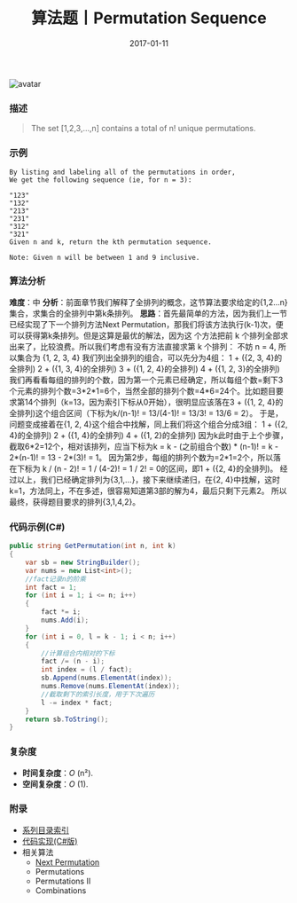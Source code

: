 ﻿---
title: 算法题丨Permutation Sequence
tags:
  - 算法
  - 编程技巧
  - 数据结构
categories: 计算机基础
date: 2017-01-11
---
![avatar](https://mysite.bj.bcebos.com/images/articles/d21ee518-d67e-4a61-9a7f-cdd43df6bf89.jpg)

### 描述
>The set [1,2,3,…,n] contains a total of n! unique permutations.

### 示例
```
By listing and labeling all of the permutations in order,
We get the following sequence (ie, for n = 3):

"123"
"132"
"213"
"231"
"312"
"321"
Given n and k, return the kth permutation sequence.

Note: Given n will be between 1 and 9 inclusive.
```
<!-- more -->

### 算法分析
**难度**：中
**分析**：前面章节我们解释了全排列的概念，这节算法要求给定的{1,2...n}集合，求集合的全排列中第k条排列。
**思路**：首先最简单的方法，因为我们上一节已经实现了下一个排列方法Next Permutation，那我们将该方法执行(k-1)次，便可以获得第k条排列。但是这算是最优的解法，因为这
个方法把前 k 个排列全部求出来了，比较浪费。所以我们考虑有没有方法直接求第 k 个排列：
不妨 n = 4, 所以集合为 {1, 2, 3, 4}
我们列出全排列的组合，可以先分为4组：
1 + ({2, 3, 4}的全排列)
2 + ({1, 3, 4}的全排列)
3 + ({1, 2, 4}的全排列)
4 + ({1, 2, 3}的全排列)
我们再看看每组的排列的个数，因为第一个元素已经确定，所以每组个数=剩下3个元素的排列个数=3\*2\*1=6个，当然全部的排列个数=4\*6=24个。比如题目要求第14个排列（k=13，因为索引下标从0开始），很明显应该落在3 + ({1, 2, 4}的全排列)这个组合区间（下标为k/(n-1)! = 13/(4-1)! = 13/3! = 13/6 = 2）。
于是，问题变成接着在{1, 2, 4}这个组合中找解，同上我们将这个组合分成3组：
1 + ({2, 4}的全排列)
2 + ({1, 4}的全排列)
4 + ({1, 2}的全排列)
因为k此时由于上个步骤，截取6\*2=12个，相对该排列，应当下标为k = k - (之前组合个数) \* (n-1)! = k - 2\*(n-1)! = 13 - 2\*(3)! = 1。
因为第2步，每组的排列个数为=2\*1=2个，所以落在下标为 k / (n - 2)! = 1 / (4-2)! = 1 / 2! = 0的区间，即1 + ({2, 4}的全排列)。
经过以上，我们已经确定排列为{3,1,...}，接下来继续递归，在{2, 4}中找解，这时k=1，方法同上，不在多述，很容易知道第3部的解为4，最后只剩下元素2。
所以最终，获得题目要求的排列{3,1,4,2}。

### 代码示例(C#)
```csharp
public string GetPermutation(int n, int k)
{
    var sb = new StringBuilder();
    var nums = new List<int>();
    //fact记录n的阶乘
    int fact = 1;
    for (int i = 1; i <= n; i++)
    {
        fact *= i;
        nums.Add(i);
    }
    for (int i = 0, l = k - 1; i < n; i++)
    {
        //计算组合内相对的下标
        fact /= (n - i);
        int index = (l / fact);
        sb.Append(nums.ElementAt(index));
        nums.Remove(nums.ElementAt(index));
        //截取剩下的索引长度，用于下次遍历
        l -= index * fact;
    }
    return sb.ToString();
}
```

### 复杂度
- **时间复杂度**：*O* (n²). 
- **空间复杂度**：*O* (1).

### 附录
- [系列目录索引](/posts/algorithm/index/)
- [代码实现(C#版)](https://github.com/lizzie2008/LeetCode.git)
- 相关算法
	- [Next Permutation](/posts/algorithm/010.Next.Permutation/)
	- Permutations
	- Permutations II
	- Combinations